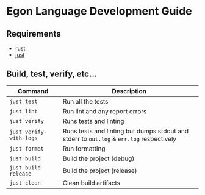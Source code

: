 # Egon Language Development Guide

## Requirements

- [rust](https://www.rust-lang.org/)
- [just](https://just.systems/)

## Build, test, verify, etc...

| Command                 | Description                                                                              |
| ----------------------- | ---------------------------------------------------------------------------------------- |
| `just test`             | Run all the tests                                                                        |
| `just lint`             | Run lint and any report errors                                                           |
| `just verify`           | Runs tests and linting                                                                   |
| `just verify-with-logs` | Runs tests and linting but dumps stdout and stderr to `out.log` & `err.log` respectively |
| `just format`           | Run formatting                                                                           |
| `just build`            | Build the project (debug)                                                                |
| `just build-release`    | Build the project (release)                                                              |
| `just clean`            | Clean build artifacts                                                                    |
